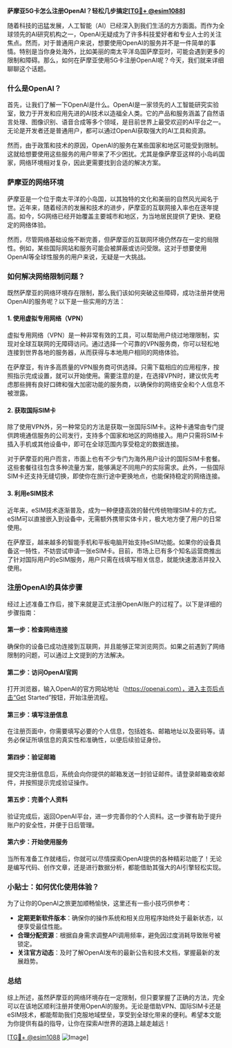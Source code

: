 **萨摩亚5G卡怎么注册OpenAI？轻松几步搞定[[TG💪+ @esim1088](https://t.me/s/esim1088)]**

随着科技的迅猛发展，人工智能（AI）已经深入到我们生活的方方面面。而作为全球领先的AI研究机构之一，OpenAI无疑成为了许多科技爱好者和专业人士的关注焦点。然而，对于普通用户来说，想要使用OpenAI的服务并不是一件简单的事情。特别是当你身处海外，比如美丽的南太平洋岛国萨摩亚时，可能会遇到更多的限制和障碍。那么，如何在萨摩亚使用5G卡注册OpenAI呢？今天，我们就来详细聊聊这个话题。

### 什么是OpenAI？

首先，让我们了解一下OpenAI是什么。OpenAI是一家领先的人工智能研究实验室，致力于开发和应用先进的AI技术以造福全人类。它的产品和服务涵盖了自然语言处理、图像识别、语音合成等多个领域，是目前世界上最受欢迎的AI平台之一。无论是开发者还是普通用户，都可以通过OpenAI获取强大的AI工具和资源。

然而，由于政策和技术的原因，OpenAI的服务在某些国家和地区可能受到限制。这就给想要使用这些服务的用户带来了不少困扰。尤其是像萨摩亚这样的小岛屿国家，网络环境相对复杂，因此更需要找到合适的解决方案。

### 萨摩亚的网络环境

萨摩亚是一个位于南太平洋的小岛国，以其独特的文化和美丽的自然风光闻名于世。近年来，随着经济的发展和技术的进步，萨摩亚的互联网接入率也在逐年提高。如今，5G网络已经开始覆盖主要城市和地区，为当地居民提供了更快、更稳定的网络体验。

然而，尽管网络基础设施不断完善，但萨摩亚的互联网环境仍然存在一定的局限性。例如，某些国际网站和服务可能会被屏蔽或访问受限。这对于想要使用OpenAI等全球性服务的用户来说，无疑是一大挑战。

### 如何解决网络限制问题？

既然萨摩亚的网络环境存在限制，那么我们该如何突破这些障碍，成功注册并使用OpenAI的服务呢？以下是一些实用的方法：

#### 1. 使用虚拟专用网络（VPN）

虚拟专用网络（VPN）是一种非常有效的工具，可以帮助用户绕过地理限制，实现对全球互联网的无障碍访问。通过选择一个可靠的VPN服务商，你可以轻松地连接到世界各地的服务器，从而获得与本地用户相同的网络体验。

在萨摩亚，有许多高质量的VPN服务商可供选择。只需下载相应的应用程序，按照指示完成设置，就可以开始使用。需要注意的是，在选择VPN时，建议优先考虑那些拥有良好口碑和强大加密功能的服务商，以确保你的网络安全和个人信息不被泄露。

#### 2. 获取国际SIM卡

除了使用VPN外，另一种常见的方法是获取一张国际SIM卡。这种卡通常由专门提供跨境通信服务的公司发行，支持多个国家和地区的网络接入。用户只需将SIM卡插入手机或其他设备中，即可在全球范围内享受稳定的数据连接。

对于萨摩亚的用户而言，市面上也有不少专门为海外用户设计的国际SIM卡套餐。这些套餐往往包含多种流量方案，能够满足不同用户的实际需求。此外，一些国际SIM卡还支持无缝切换，即使你在旅行途中更换地点，也能保持稳定的网络连接。

#### 3. 利用eSIM技术

近年来，eSIM技术逐渐普及，成为一种便捷高效的替代传统物理SIM卡的方式。eSIM可以直接嵌入到设备中，无需额外携带实体卡片，极大地方便了用户的日常使用。

在萨摩亚，越来越多的智能手机和平板电脑开始支持eSIM功能。如果你的设备具备这一特性，不妨尝试申请一张eSIM卡。目前，市场上已有多个知名运营商推出了针对国际用户的eSIM服务，用户只需在线填写相关信息，就能快速激活并投入使用。

### 注册OpenAI的具体步骤

经过上述准备工作后，接下来就是正式注册OpenAI账户的过程了。以下是详细的步骤指南：

#### 第一步：检查网络连接

确保你的设备已成功连接到互联网，并且能够正常浏览网页。如果之前遇到了网络限制的问题，可以通过上文提到的方法解决。

#### 第二步：访问OpenAI官网

打开浏览器，输入OpenAI的官方网站地址（https://openai.com），进入主页后点击“Get Started”按钮，开始注册流程。

#### 第三步：填写注册信息

在注册页面中，你需要填写必要的个人信息，包括姓名、邮箱地址以及密码等。请务必保证所填信息的真实性和准确性，以便后续验证身份。

#### 第四步：验证邮箱

提交完注册信息后，系统会向你提供的邮箱发送一封验证邮件。请登录邮箱查收邮件，并按照提示完成验证操作。

#### 第五步：完善个人资料

验证完成后，返回OpenAI平台，进一步完善你的个人资料。这一步骤有助于提升账户的安全性，并便于日后管理。

#### 第六步：开始使用服务

当所有准备工作就绪后，你就可以尽情探索OpenAI提供的各种精彩功能了！无论是编写代码、创作文章，还是进行数据分析，都能借助其强大的AI引擎轻松实现。

### 小贴士：如何优化使用体验？

为了让你的OpenAI之旅更加顺畅愉快，这里还有一些小技巧供参考：

- **定期更新软件版本**：确保你的操作系统和相关应用程序始终处于最新状态，以便享受最佳性能。
- **合理分配资源**：根据自身需求调整API调用频率，避免因过度消耗导致账号被锁定。
- **关注官方动态**：及时了解OpenAI发布的最新公告和技术文档，掌握最新的发展趋势。

### 总结

综上所述，虽然萨摩亚的网络环境存在一定限制，但只要掌握了正确的方法，完全可以在该地区顺利注册并使用OpenAI的服务。无论是借助VPN、国际SIM卡还是eSIM技术，都能帮助我们克服地域壁垒，享受到全球化带来的便利。希望本文能为你提供有益的指导，让你在探索AI世界的道路上越走越远！

[[TG💪+ @esim1088](https://t.me/s/esim1088) ![Image](https://i.postimg.cc/4NQfJmqS/Snipaste-2025-05-13-00-14-12.png)]